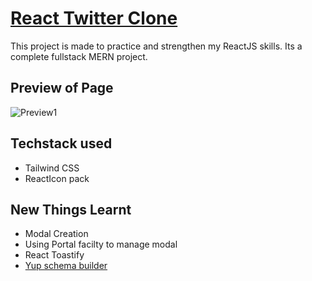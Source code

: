 # [React Twitter Clone](https://www.youtube.com/watch?v=y2Kxmvaew90)
This project is made to practice and strengthen my ReactJS skills. Its a complete fullstack MERN project.


## Preview of Page
![Preview1](./public/Preview.png)

## Techstack used
* Tailwind CSS
* ReactIcon pack

## New Things Learnt
* Modal Creation
* Using Portal facilty to manage modal
* React Toastify
* [Yup schema builder](https://www.npmjs.com/package/yup)
